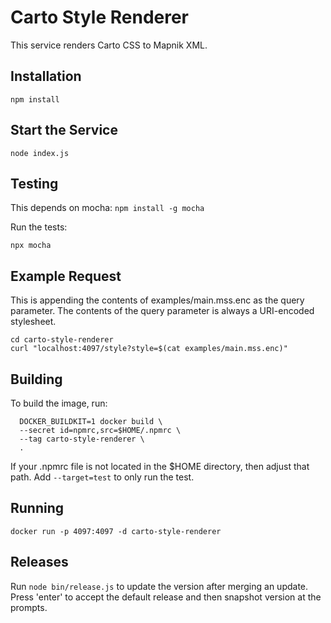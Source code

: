 # Carto Style Renderer

This service renders Carto CSS to Mapnik XML.

## Installation

```
npm install
```

## Start the Service

```
node index.js
```

## Testing

This depends on mocha: `npm install -g mocha`

Run the tests:
```
npx mocha
```

## Example Request

This is appending the contents of examples/main.mss.enc as the query parameter. The contents of the query parameter is always a URI-encoded stylesheet.

```
cd carto-style-renderer
curl "localhost:4097/style?style=$(cat examples/main.mss.enc)"
```

## Building

To build the image, run:

```
  DOCKER_BUILDKIT=1 docker build \
  --secret id=npmrc,src=$HOME/.npmrc \
  --tag carto-style-renderer \
  .
```

If your .npmrc file is not located in the $HOME directory, then adjust that path.
Add `--target=test` to only run the test.

## Running

```
docker run -p 4097:4097 -d carto-style-renderer
```

## Releases

Run `node bin/release.js` to update the version after merging an update. Press 'enter' to accept the default release and then snapshot version at the prompts.
